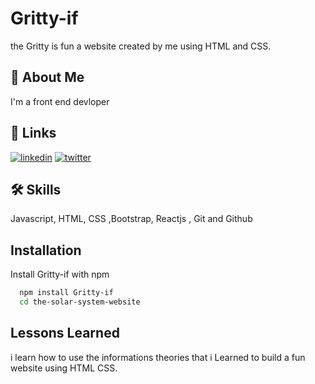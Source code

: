 
# Gritty-if
the Gritty is fun a website  created by me using HTML and CSS.
## 🚀 About Me
I'm a front end devloper 


## 🔗 Links


[![linkedin](https://img.shields.io/badge/linkedin-0A66C2?style=for-the-badge&logo=linkedin&logoColor=white)](https://www.linkedin.com/in/hamza-el-ghazi-0306b9227/)
[![twitter](https://img.shields.io/badge/twitter-1DA1F2?style=for-the-badge&logo=twitter&logoColor=white)](https://twitter.com/HamzaElGhazii)

## 🛠 Skills
Javascript, HTML, CSS ,Bootstrap, Reactjs , Git and Github


## Installation

Install Gritty-if with npm

```bash
  npm install Gritty-if
  cd the-solar-system-website
```
    
## Lessons Learned

i learn how to use the informations theories that i Learned to build a fun website using HTML CSS. 

